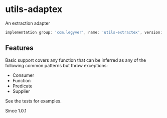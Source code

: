 # utils-adaptex
An extraction adapter

```groovy
implementation group: 'com.legyver', name: 'utils-extractex', version: '3.5.1'
```

## Features
Basic support covers any function that can be inferred as any of the following common patterns but throw exceptions:

- Consumer
- Function
- Predicate
- Supplier

See the tests for examples.

Since 1.0.1